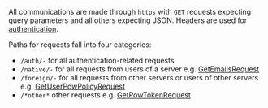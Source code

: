 All communications are made through `https` with `GET` requests expecting query parameters and all others expecting JSON. Headers are used for [authentication](Authentication%20Flow.md).

Paths for requests fall into four categories:
- `/auth/-` for all authentication-related requests
- `/native/-` for all requests from users of a server e.g. [GetEmailsRequest](../generated/routes/native/get_emails/GetEmailsRequest.md)
- `/foreign/-` for all requests from other servers or users of other servers e.g. [GetUserPowPolicyRequest](../generated/routes/foreign/get_user_pow_policy/GetUserPowPolicyRequest.md)
- `/*other*` other requests e.g. [GetPowTokenRequest](../generated/routes/foreign/get_pow_token/GetPowTokenRequest.md)
